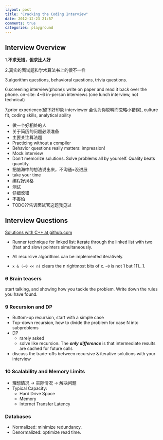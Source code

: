 ```yaml
---
layout: post
title: "Cracking the Coding Interview"
date: 2012-12-23 21:57
comments: true
categories: playground
---
```


## Interview Overview

1.**不求无错，但求比人好**

2.真实的面试题和学术算法书上的很不一样

3.algorithm questions, behavioral questions, trivia questions.

6.screening interview(phone): write on paper and read it back over the phone. on-site: 4~6 in-person interviews (one lunch interview, not technical)

7.prior experience(留下好印象 interviewer 会认为你聪明而忽略小错误), culture fit, coding skills, analytical ability

- 做一个好相处的人
- 关于简历的问题必须准备
- 主要关注算法题
- Practicing without a compiler
- Behavior questions really matters: impression! 
- Mock interview
- Don't memorize solutions. Solve problems all by yourself. Quality beats quantity.
- 把脑海中的想法说出来，不沟通=没进展
- take your time
- 编程好风格
- 测试
- 仔细改错
- 不害怕
- TODO??告诉面试官这题我见过

## Interview Questions

[Solutions with C++ at github.com](https://github.com/puncsky/playground/tree/master/careercup)

- Runner technique for linked list: iterate through the linked list with two (fast and slow) pointers simultaneously. 
- All recursive algorithms can be implemented iteratively.

- `x & (~0 << n)` clears the n rightmost bits of x. `~0` is not 1 but 111...1.

### 6 Brain teasers

start talking, and showing how you tackle the problem. Write down the rules you have found.

### 9 Recursion and DP

- Buttom-up recursion, start with a simple case
- Top-down recursion, how to divide the problem for case N into subproblems
- DP
	- rarely asked
	- solve like recursion. The ***only difference*** is that intermediate results are cached for future calls
- discuss the trade-offs between recursive & iterative solutions with your interview

### 10 Scalability and Memory Limits

- 理想情况 -> 实际情况 -> 解决问题
- Typical Capacity:
	- Hard Drive Space
	- Memory
	- Internet Transfer Latency
	
### Databases

- Normalized: minimize redundancy. 
- Denormalized: optimize read time.

